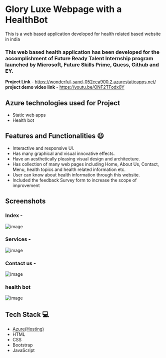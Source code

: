 
# Glory Luxe Webpage with a HealthBot

This is a web based application developed for health related based website in india

### This web based health application has been developed for the accomplishment of Future Ready Talent Internship program launched by Microsoft, Future Skills Prime, Quess, Github and EY.


**Project Link** - https://wonderful-sand-052cea900.2.azurestaticapps.net/
**project demo video link** - https://youtu.be/ONF2TFodx0Y

## Azure technologies used for Project

- Static web apps
- Health bot

## Features and Functionalities 😃

- Interactive and responsive UI.
- Has many graphical and visual innovative effects.
- Have an aesthetically pleasing visual design and architecture.
- Has collection of many web pages including Home, About Us, Contact, Menu, health topics and health related information etc.
- User can know about health information through this website.
- Included the feedback Survey form to increase the scope of improvement 

## Screenshots   

### Index -

![image](https://github.com/lordprime/FRT_prog/assets/93172671/38df5a2c-2e11-4750-aa3d-4673200be5f7)

### Services -
![image](https://github.com/lordprime/FRT_prog/assets/93172671/3daea5e4-27d3-4565-879f-52f4ad52ac92)


### Contact us -
![image](https://github.com/lordprime/FRT_prog/assets/93172671/6b3da471-2aa7-4a55-bf28-1797c95ec007)


### health bot
![image](https://github.com/lordprime/FRT_prog/assets/93172671/0249c757-919b-4bd2-911d-36f70ef3cbe2)


## Tech Stack 💻

- [Azure(Hosting)](https://azure.microsoft.com/en-in/features/azure-portal/)
- HTML
- CSS
- Bootstrap
- JavaScript
